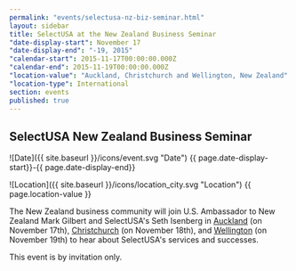 ```yaml
---
permalink: "events/selectusa-nz-biz-seminar.html"
layout: sidebar
title: SelectUSA at the New Zealand Business Seminar
"date-display-start": November 17
"date-display-end": "-19, 2015"
"calendar-start": 2015-11-17T00:00:00.000Z
"calendar-end": 2015-11-19T00:00:00.000Z
"location-value": "Auckland, Christchurch and Wellington, New Zealand"
"location-type": International
section: events
published: true
---
```


## SelectUSA New Zealand Business Seminar



![Date]({{ site.baseurl }}/icons/event.svg "Date") {{ page.date-display-start}}-{{ page.date-display-end}}

![Location]({{ site.baseurl }}/icons/location_city.svg "Location") {{ page.location-value }}

The New Zealand business community will join U.S. Ambassador to New Zealand Mark Gilbert and SelectUSA's Seth Isenberg in [Auckland](http://www.amcham.co.nz/event-2065696) (on November 17th), [Christchurch](http://www.amcham.co.nz/event-2065699) (on November 18th), and [Wellington](http://www.amcham.co.nz/event-2065697) (on November 19th) to hear about SelectUSA's services and successes. 

This event is by invitation only.
